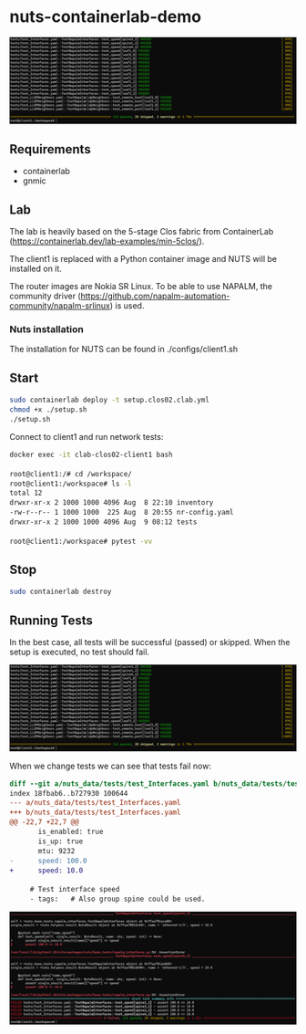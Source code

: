 # nuts-containerlab-demo

![Tests Successful ](imgs/successful.png)


## Requirements

 - containerlab
 - gnmic

## Lab

The lab is heavily based on the 5-stage Clos fabric from ContainerLab (https://containerlab.dev/lab-examples/min-5clos/).

The client1 is replaced with a Python container image and NUTS will be installed on it. 

The router images are Nokia SR Linux. To be able to use NAPALM, the community driver (https://github.com/napalm-automation-community/napalm-srlinux) is used.

### Nuts installation

The installation for NUTS can be found in ./configs/client1.sh

## Start

```bash
sudo containerlab deploy -t setup.clos02.clab.yml
chmod +x ./setup.sh
./setup.sh
```

Connect to client1 and run network tests:

```bash
docker exec -it clab-clos02-client1 bash

root@client1:/# cd /workspace/
root@client1:/workspace# ls -l
total 12
drwxr-xr-x 2 1000 1000 4096 Aug  8 22:10 inventory
-rw-r--r-- 1 1000 1000  225 Aug  8 20:55 nr-config.yaml
drwxr-xr-x 2 1000 1000 4096 Aug  9 08:12 tests

root@client1:/workspace# pytest -vv
```

## Stop

```bash
sudo containerlab destroy
```



## Running Tests

In the best case, all tests will be successful (passed) or skipped. When the setup is executed, no test should fail.

![Tests Successful ](imgs/successful.png)

When we change tests we can see that tests fail now:

```diff
diff --git a/nuts_data/tests/test_Interfaces.yaml b/nuts_data/tests/test_Interfaces.yaml
index 18fbab6..b727930 100644
--- a/nuts_data/tests/test_Interfaces.yaml
+++ b/nuts_data/tests/test_Interfaces.yaml
@@ -22,7 +22,7 @@
       is_enabled: true
       is_up: true
       mtu: 9232
-      speed: 100.0
+      speed: 10.0

     # Test interface speed
     - tags:   # Also group spine could be used.
```

![Tests Failed](imgs/failed.png)